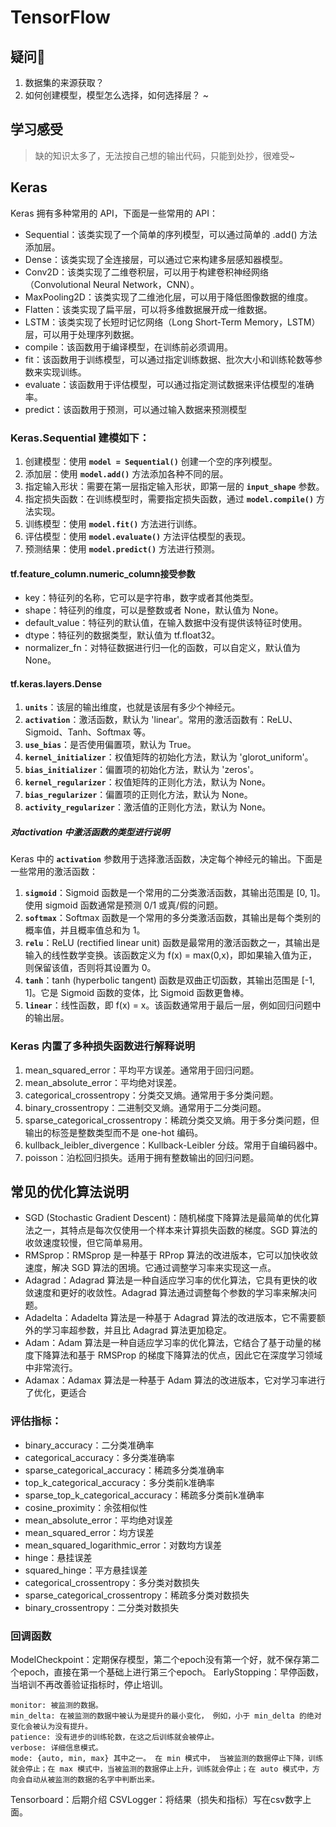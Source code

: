 # TensorFlow 

## 疑问:whale:
1. 数据集的来源获取？
2. 如何创建模型，模型怎么选择，如何选择层？
~

## 学习感受
> 缺的知识太多了，无法按自己想的输出代码，只能到处抄，很难受~


## Keras
Keras 拥有多种常用的 API，下面是一些常用的 API：
- Sequential：该类实现了一个简单的序列模型，可以通过简单的 .add() 方法添加层。
- Dense：该类实现了全连接层，可以通过它来构建多层感知器模型。
- Conv2D：该类实现了二维卷积层，可以用于构建卷积神经网络（Convolutional Neural Network，CNN）。
- MaxPooling2D：该类实现了二维池化层，可以用于降低图像数据的维度。
- Flatten：该类实现了扁平层，可以将多维数据展开成一维数据。
- LSTM：该类实现了长短时记忆网络（Long Short-Term Memory，LSTM）层，可以用于处理序列数据。
- compile：该函数用于编译模型，在训练前必须调用。
- fit：该函数用于训练模型，可以通过指定训练数据、批次大小和训练轮数等参数来实现训练。
- evaluate：该函数用于评估模型，可以通过指定测试数据来评估模型的准确率。
- predict：该函数用于预测，可以通过输入数据来预测模型


### Keras.Sequential 建模如下：

1. 创建模型：使用 **`model = Sequential()`** 创建一个空的序列模型。
2. 添加层：使用 **`model.add()`** 方法添加各种不同的层。
3. 指定输入形状：需要在第一层指定输入形状，即第一层的 **`input_shape`** 参数。
4. 指定损失函数：在训练模型时，需要指定损失函数，通过 **`model.compile()`** 方法实现。
5. 训练模型：使用 **`model.fit()`** 方法进行训练。
6. 评估模型：使用 **`model.evaluate()`** 方法评估模型的表现。
7. 预测结果：使用 **`model.predict()`** 方法进行预测。

#### tf.feature_column.numeric_column接受参数
- key：特征列的名称，它可以是字符串，数字或者其他类型。
- shape：特征列的维度，可以是整数或者 None，默认值为 None。
- default_value：特征列的默认值，在输入数据中没有提供该特征时使用。
- dtype：特征列的数据类型，默认值为 tf.float32。
- normalizer_fn：对特征数据进行归一化的函数，可以自定义，默认值为 None。

#### tf.keras.layers.Dense
1. **`units`**：该层的输出维度，也就是该层有多少个神经元。
2. **`activation`**：激活函数，默认为 'linear'。常用的激活函数有：ReLU、Sigmoid、Tanh、Softmax 等。
3. **`use_bias`**：是否使用偏置项，默认为 True。
4. **`kernel_initializer`**：权值矩阵的初始化方法，默认为 'glorot_uniform'。
5. **`bias_initializer`**：偏置项的初始化方法，默认为 'zeros'。
6. **`kernel_regularizer`**：权值矩阵的正则化方法，默认为 None。
7. **`bias_regularizer`**：偏置项的正则化方法，默认为 None。
8. **`activity_regularizer`**：激活值的正则化方法，默认为 None。

##### 对activation 中激活函数的类型进行说明
Keras 中的 **`activation`** 参数用于选择激活函数，决定每个神经元的输出。下面是一些常用的激活函数：
1. **`sigmoid`**：Sigmoid 函数是一个常用的二分类激活函数，其输出范围是 [0, 1]。使用 sigmoid 函数通常是预测 0/1 或真/假的问题。
2. **`softmax`**：Softmax 函数是一个常用的多分类激活函数，其输出是每个类别的概率值，并且概率值总和为 1。
3. **`relu`**：ReLU (rectified linear unit) 函数是最常用的激活函数之一，其输出是输入的线性数学变换。该函数定义为 f(x) = max(0,x)，即如果输入值为正，则保留该值，否则将其设置为 0。
4. **`tanh`**：tanh (hyperbolic tangent) 函数是双曲正切函数，其输出范围是 [-1, 1]。它是 Sigmoid 函数的变体，比 Sigmoid 函数更鲁棒。
5. **`linear`**：线性函数，即 f(x) = x。该函数通常用于最后一层，例如回归问题中的输出层。


### Keras 内置了多种损失函数进行解释说明
1. mean_squared_error：平均平方误差。通常用于回归问题。
2. mean_absolute_error：平均绝对误差。
3. categorical_crossentropy：分类交叉熵。通常用于多分类问题。
4. binary_crossentropy：二进制交叉熵。通常用于二分类问题。
5. sparse_categorical_crossentropy：稀疏分类交叉熵。用于多分类问题，但输出的标签是整数类型而不是 one-hot 编码。
6. kullback_leibler_divergence：Kullback-Leibler 分歧。常用于自编码器中。
7. poisson：泊松回归损失。适用于拥有整数输出的回归问题。

## 常见的优化算法说明
- SGD (Stochastic Gradient Descent)：随机梯度下降算法是最简单的优化算法之一，其特点是每次仅使用一个样本来计算损失函数的梯度。SGD 算法的收敛速度较慢，但它简单易用。
- RMSprop：RMSprop 是一种基于 RProp 算法的改进版本，它可以加快收敛速度，解决 SGD 算法的困境。它通过调整学习率来实现这一点。
- Adagrad：Adagrad 算法是一种自适应学习率的优化算法，它具有更快的收敛速度和更好的收敛性。Adagrad 算法通过调整每个参数的学习率来解决问题。
- Adadelta：Adadelta 算法是一种基于 Adagrad 算法的改进版本，它不需要额外的学习率超参数，并且比 Adagrad 算法更加稳定。
- Adam：Adam 算法是一种自适应学习率的优化算法，它结合了基于动量的梯度下降算法和基于 RMSProp 的梯度下降算法的优点，因此它在深度学习领域中非常流行。
- Adamax：Adamax 算法是一种基于 Adam 算法的改进版本，它对学习率进行了优化，更适合

### 评估指标：
- binary_accuracy：二分类准确率
- categorical_accuracy：多分类准确率
- sparse_categorical_accuracy：稀疏多分类准确率
- top_k_categorical_accuracy：多分类前k准确率
- sparse_top_k_categorical_accuracy：稀疏多分类前k准确率
- cosine_proximity：余弦相似性
- mean_absolute_error：平均绝对误差
- mean_squared_error：均方误差
- mean_squared_logarithmic_error：对数均方误差
- hinge：悬挂误差
- squared_hinge：平方悬挂误差
- categorical_crossentropy：多分类对数损失
- sparse_categorical_crossentropy：稀疏多分类对数损失
- binary_crossentropy：二分类对数损失

### 回调函数
ModelCheckpoint：定期保存模型，第二个epoch没有第一个好，就不保存第二个epoch，直接在第一个基础上进行第三个epoch。
EarlyStopping：早停函数，当培训不再改善验证指标时，停止培训。
 ```
monitor: 被监测的数据。
min_delta: 在被监测的数据中被认为是提升的最小变化， 例如，小于 min_delta 的绝对变化会被认为没有提升。
patience: 没有进步的训练轮数，在这之后训练就会被停止。
verbose: 详细信息模式。
mode: {auto, min, max} 其中之一。 在 min 模式中， 当被监测的数据停止下降，训练就会停止；在 max 模式中，当被监测的数据停止上升，训练就会停止；在 auto 模式中，方向会自动从被监测的数据的名字中判断出来。
 ```
Tensorboard：后期介绍
CSVLogger：将结果（损失和指标）写在csv数字上面。
 